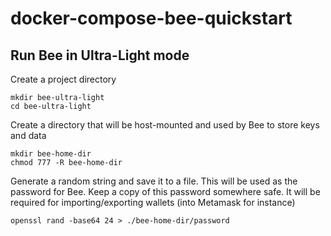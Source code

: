 # docker-compose-bee-quickstart

## Run Bee in Ultra-Light mode

Create a project directory
```
mkdir bee-ultra-light
cd bee-ultra-light
```

Create a directory that will be host-mounted and used by Bee to store keys and data
```
mkdir bee-home-dir
chmod 777 -R bee-home-dir
```

Generate a random string and save it to a file. 
This will be used as the password for Bee. 
Keep a copy of this password somewhere safe. It will be required for importing/exporting wallets (into Metamask for instance) 
```
openssl rand -base64 24 > ./bee-home-dir/password
```

